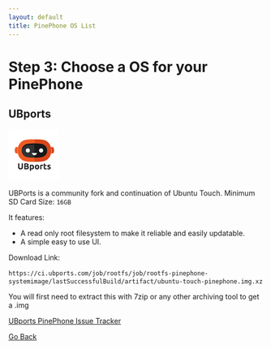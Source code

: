 ```yaml
---
layout: default
title: PinePhone OS List
---
```


# Step 3: Choose a OS for your PinePhone

## UBports
![UBports Logo](./icons/pinephone/UBPorts.png)


UBPorts is a community fork and continuation of Ubuntu Touch.
Minimum SD Card Size: `16GB`


It features:
- A read only root filesystem to make it reliable and easily updatable.
- A simple easy to use UI.

Download Link:
```
https://ci.ubports.com/job/rootfs/job/rootfs-pinephone-systemimage/lastSuccessfulBuild/artifact/ubuntu-touch-pinephone.img.xz
```
You will first need to extract this with 7zip or any other archiving tool to get a .img

[UBports PinePhone Issue Tracker](https://gitlab.com/ubports/community-ports/pinephone/-/issues)

[Go Back](select-a-product.html)
